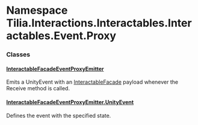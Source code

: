# Namespace Tilia.Interactions.Interactables.Interactables.Event.Proxy

### Classes

#### [InteractableFacadeEventProxyEmitter]

Emits a UnityEvent with an [InteractableFacade] payload whenever the Receive method is called.

#### [InteractableFacadeEventProxyEmitter.UnityEvent]

Defines the event with the specified state.

[InteractableFacadeEventProxyEmitter]: InteractableFacadeEventProxyEmitter.md
[InteractableFacade]: Tilia.Interactions.Interactables.Interactables.InteractableFacade.md
[InteractableFacadeEventProxyEmitter.UnityEvent]: InteractableFacadeEventProxyEmitter.UnityEvent.md